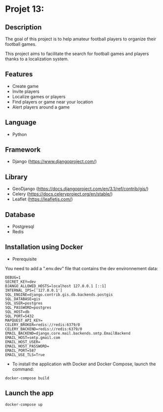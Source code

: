 # Projet 13:

## Description

The goal of this project is to help amateur football players to organize their football games.

This project aims to facilitate the search for football games and players thanks to a localization system.


## Features

* Create game
* Invite players
* Localize games or players
* Find players or game near your location
* Alert players around a game


## Language

* Python

## Framework

* Django (https://www.djangoproject.com/)

## Library

* GeoDjango (https://docs.djangoproject.com/en/3.1/ref/contrib/gis/)
* Celery (https://docs.celeryproject.org/en/stable/)
* Leaflet (https://leafletjs.com/)

## Database

* Postgresql
* Redis



## Installation using Docker


* Prerequisite

You need to add a ".env.dev" file that contains the dev environnement data:

```
DEBUG=1
SECRET_KEY=dev
DJANGO_ALLOWED_HOSTS=localhost 127.0.0.1 [::1] 
INTERNAL_IPS=['127.0.0.1']
SQL_ENGINE=django.contrib.gis.db.backends.postgis
SQL_DATABASE=gis
SQL_USER=postgres
SQL_PASSWORD=postgres
SQL_HOST=db
SQL_PORT=5432
MAPQUEST_API_KEY=
CELERY_BROKER=redis://redis:6379/0
CELERY_BACKEND=redis://redis:6379/0
EMAIL_BACKEND=django.core.mail.backends.smtp.EmailBackend
EMAIL_HOST=smtp.gmail.com
EMAIL_HOST_USER=
EMAIL_HOST_PASSWORD=
EMAIL_PORT=587
EMAIL_USE_TLS=True
```

* To install the application with Docker and Docker Compose, launch the command:

```
docker-compose build
```


## Launch the app

```
docker-compose up
```